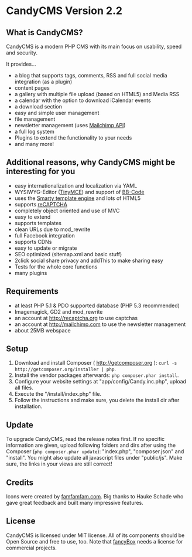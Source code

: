 CandyCMS Version 2.2
========================================================================================================================

What is CandyCMS?
------------------------------------------------------------------------------------------------------------------------

CandyCMS is a modern PHP CMS with its main focus on usability, speed and security.

It provides...

- a blog that supports tags, comments, RSS and full social media integration (as a plugin)
- content pages
- a gallery with multiple file upload (based on HTML5) and Media RSS
- a calendar with the option to download iCalendar events
- a download section
- easy and simple user management
- file management
- newsletter management (uses [Mailchimp API](http://mailchimp.com))
- a full log system
- Plugins to extend the functionality to your needs
- and many more!


Additional reasons, why CandyCMS might be interesting for you
------------------------------------------------------------------------------------------------------------------------
- easy internationalization and localization via YAML
- WYSIWYG-Editor ([TinyMCE](http://tinymce.moxiecode.com/)) and support of [BB-Code](https://github.com/marcoraddatz/candyCMS/wiki/BBCode)
- uses the [Smarty template engine](http://smarty.org) and lots of HTML5
- supports [reCAPTCHA](http://recaptcha.org)
- completely object oriented and use of MVC
- easy to extend
- supports templates
- clean URLs due to mod_rewrite
- full Facebook integration
- supports CDNs
- easy to update or migrate
- SEO optimized (sitemap.xml and basic stuff)
- 2click social share privacy and addThis to make sharing easy
- Tests for the whole core functions
- many plugins


Requirements
------------------------------------------------------------------------------------------------------------------------
- at least PHP 5.1 & PDO supported database (PHP 5.3 recommended)
- Imagemagick, GD2 and mod_rewrite
- an account at http://recaptcha.org to use captchas
- an account at http://mailchimp.com to use the newsletter management
- about 25MB webspace


Setup
------------------------------------------------------------------------------------------------------------------------
1. Download and install Composer ( http://getcomposer.org ): `curl -s http://getcomposer.org/installer | php`.
2. Install the vendor packages afterwards: `php composer.phar install`.
3. Configure your website settings at "app/config/Candy.inc.php", upload all files.
4. Execute the "/install/index.php" file.
5. Follow the instructions and make sure, you delete the install dir after installation.

Update
------------------------------------------------------------------------------------------------------------------------
To upgrade CandyCMS, read the release notes first. If no specific information are given,
upload following folders and dirs after using the Composer (`php composer.phar update`):
"index.php", "composer.json" and "install". You might also update all javascript files under "public/js". Make
sure, the links in your views are still correct!


Credits
------------------------------------------------------------------------------------------------------------------------
Icons were created by [famfamfam.com](http://famfamfam.com). Big thanks to Hauke Schade who gave great feedback and
built many impressive features.


License
------------------------------------------------------------------------------------------------------------------------
CandyCMS is licensed under MIT license. All of its components should be Open Source and free to use, too.
Note that [fancyBox](http://fancyapps.com/fancybox/) needs a license for commercial projects.